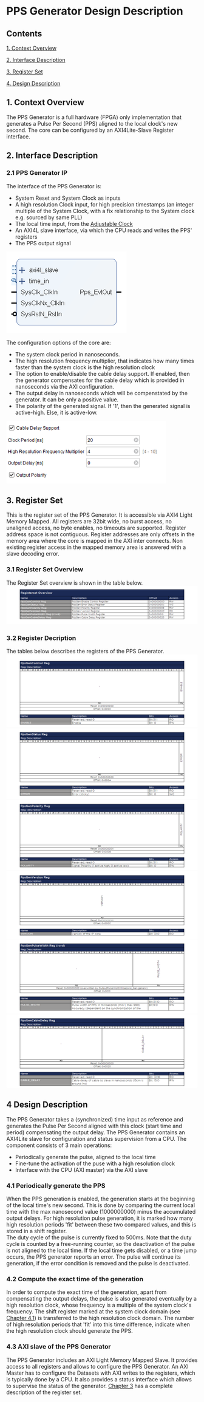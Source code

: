 # PPS Generator Design Description
## Contents

[1. Context Overview](#1-context-overview)

[2. Interface Description](#2-interface-description)

[3. Register Set](#3-register-set)

[4. Design Description](#4-design-description)

## 1. Context Overview
The PPS Generator is a full hardware (FPGA) only implementation that generates a Pulse Per Second (PPS) aligned to the local clock's new second. The core can be configured by an AXI4Lite-Slave Register interface.
## 2. Interface Description
### 2.1 PPS Generator IP
The interface of the PPS Generator  is:
- System Reset and System Clock as inputs
- A high resolution Clock input, for high precision timestamps (an integer multiple of the System Clock, with a fix relationship to the System clock e.g. sourced by same PLL)
- The local time input, from the [Adjustable Clock](../AdjustableClock/Readme.md)
- An AXI4L slave interface, via which the CPU reads and writes the PPS' registers
- The PPS output signal
 
![PPS Generator IP](Additional%20Files/PpsGenIp.png) 

The configuration options of the core are:
- The system clock period in nanoseconds.
- The high resolution frequency multiplier, that indicates how many times faster than the system clock is the high resolution clock  
- The option to enable/disable the cable delay support. If enabled, then the generator compensates for the cable delay which is provided in nanoseconds via the AXI configuration. 
- The output delay in nanoseconds which will be compenstated by the generator. It can be only a positive value.
- The polarity of the generated signal. If '1', then the generated signal is active-high. Else, it is active-low. 

![Pps Generator Gui](Additional%20Files/PpsGenGui.png)
## 3. Register Set
This is the register set of the PPS Generator. It is accessible via AXI4 Light Memory Mapped. All registers are 32bit wide, no burst access, no unaligned access, no byte enables, no timeouts are supported. Register address space is not contiguous. Register addresses are only offsets in the memory area where the core is mapped in the AXI inter connects. Non existing register access in the mapped memory area is answered with a slave decoding error.
### 3.1 Register Set Overview 
The Register Set overview is shown in the table below. 
![RegisterSet](Additional%20Files/RegsetOverview.png)
### 3.2 Register Decription
The tables below describes the registers of the PPS Generator.     
![Control](Additional%20Files/Regset1_Control.png)
![Status](Additional%20Files/Regset2_Status.png)
![Polarity](Additional%20Files/Regset3_Polarity.png)
![Version](Additional%20Files/Regset4_Version.png)
![Width](Additional%20Files/Regset5_Width.png)
![Cable](Additional%20Files/Regset6_Cable.png)
## 4 Design Description
The PPS Generator takes a (synchronized) time input as reference and generates the Pulse Per Second aligned with this clock (start time and period) compensating the output delay. The PPS Generator contains an AXI4Lite slave for configuration and status supervision from a CPU. The component consists of 3 main operations:
- Periodically generate the pulse, aligned to the local time
- Fine-tune the activation of the puse with a high resolution clock   
- Interface with the CPU (AXI master) via the AXI slave
### 4.1 Periodically generate the PPS
When the PPS generation is enabled, the generation starts at the beginning of the local time's new second. This is done by comparing the current local time with the max nanosecond value (1000000000) minus the accumulated output delays. For high resolution pulse generation, it is marked how many high resolution periods 'fit' between these two compared values, and this is stored in a shift register.  
The duty cycle of the pulse is currently fixed to 500ms. Note that the duty cycle is counted by a free-running counter, so the deactivation of the pulse is not aligned to the local time. 
If the local time gets disabled, or a time jump occurs, the PPS generator reports an error. The pulse will continue its generation, if the error condition is removed and the pulse is deactivated.  
### 4.2 Compute the exact time of the generation
In order to compute the exact time of the generation, apart from compensating the output delays, the pulse is also generated eventually by a high resolution clock, whose frequency is a multiple of the system clock's frequency. The shift register marked at the system clock domain (see [Chapter 4.1](#4-1-periodically-generate-the-pps)) is transferred to the high resolution clock domain. The number of high resolution periods that 'fit' into this time difference, indicate when the high resolution clock should generate the PPS.    
### 4.3 AXI slave of the PPS Generator 
The PPS Generator includes an AXI Light Memory Mapped Slave. It provides access to all registers and allows to configure the PPS Generator. An AXI Master has to configure the Datasets with AXI writes to the registers, which is typically done by a CPU. It also provides a status interface which allows to supervise the status of the generator. [Chapter 3](#3-register-set) has a complete description of the register set.
